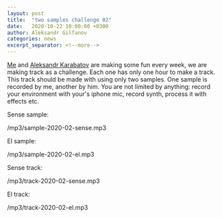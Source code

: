 ```yaml
---
layout: post
title:  "two samples challenge 02"
date:   2020-10-22 10:00:00 +0300
author: Aleksandr Gilfanov
categories: news
excerpt_separator: <!--more-->
---
```

[Me](https://github.com/aleksandrgilfanov) and
[Aleksandr Karabatov](https://github.com/elektron314) are making some fun
every week, we are making track as a challenge. Each one has only one hour to
make a track. This track should be made with using only two samples. One sample
is recorded by me, another by him. You are not limited by anything: record
your environment with your's iphone mic, record synth, process it with effects etc.
<!--more-->

Sense sample:

/mp3/sample-2020-02-sense.mp3

El sample:

/mp3/sample-2020-02-el.mp3

Sense track:

/mp3/track-2020-02-sense.mp3

El track:

/mp3/track-2020-02-el.mp3
